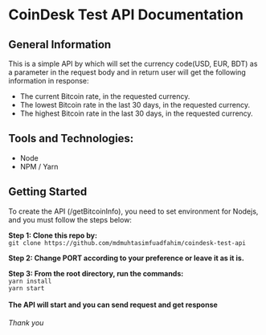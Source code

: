 # CoinDesk Test API Documentation

## General Information

This is a simple API by which will set the currency code(USD, EUR, BDT) as a parameter in the request body and in return user will get the following information in response:</br>
* The current Bitcoin rate, in the requested currency.</br>
* The lowest Bitcoin rate in the last 30 days, in the requested currency.</br>
* The highest Bitcoin rate in the last 30 days, in the requested currency.</br>

## Tools and Technologies:
  * Node
  * NPM / Yarn

## Getting Started
To create the API (/getBitcoinInfo), you need to set environment for Nodejs, and you must follow the steps below:</br>

**Step 1: Clone this repo by:** </br>
```git clone https://github.com/mdmuhtasimfuadfahim/coindesk-test-api```
</br>

**Step 2: Change PORT according to your preference or leave it as it is.**

**Step 3: From the root directory, run the commands:**</br>
  ```yarn install``` </br>
  ```yarn start```</br>
</br>**The API will start and you can send request and get response**</br>


###### Thank you
